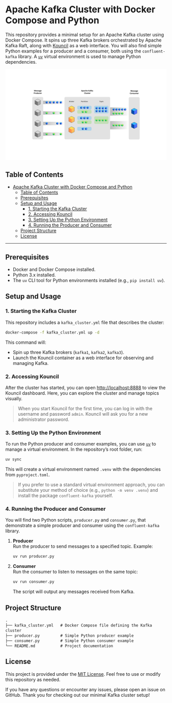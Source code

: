 # Apache Kafka Cluster with Docker Compose and Python

This repository provides a minimal setup for an Apache Kafka cluster using Docker Compose. It spins up three Kafka brokers orchestrated by Apache Kafka Raft, along with [Kouncil](https://kouncil.io) as a web interface. You will also find simple Python examples for a producer and a consumer, both using the `confluent-kafka` library. A [`uv`](https://pypi.org/project/uv/) virtual environment is used to manage Python dependencies.

![System Diagram](kafka_overview.png)

## Table of Contents

- [Apache Kafka Cluster with Docker Compose and Python](#apache-kafka-cluster-with-docker-compose-and-python)
  - [Table of Contents](#table-of-contents)
  - [Prerequisites](#prerequisites)
  - [Setup and Usage](#setup-and-usage)
    - [1. Starting the Kafka Cluster](#1-starting-the-kafka-cluster)
    - [2. Accessing Kouncil](#2-accessing-kouncil)
    - [3. Setting Up the Python Environment](#3-setting-up-the-python-environment)
    - [4. Running the Producer and Consumer](#4-running-the-producer-and-consumer)
  - [Project Structure](#project-structure)
  - [License](#license)

---

## Prerequisites

- Docker and Docker Compose installed.
- Python 3.x installed.
- The `uv` CLI tool for Python environments installed (e.g., `pip install uv`).

## Setup and Usage

### 1. Starting the Kafka Cluster

This repository includes a `kafka_cluster.yml` file that describes the cluster:

```bash
docker-compose -f kafka_cluster.yml up -d
```

This command will:

- Spin up three Kafka brokers (`kafka1`, `kafka2`, `kafka3`).
- Launch the Kouncil container as a web interface for observing and managing Kafka.

### 2. Accessing Kouncil

After the cluster has started, you can open [http://localhost:8888](http://localhost:8888) to view the Kouncil dashboard. Here, you can explore the cluster and manage topics visually.

> When you start Kouncil for the first time, you can log in with the username and password `admin`. Kouncil will ask you for a new administrator password.

### 3. Setting Up the Python Environment

To run the Python producer and consumer examples, you can use [`uv`](https://pypi.org/project/uv/) to manage a virtual environment. In the repository’s root folder, run:

```bash
uv sync
```

This will create a virtual environment named `.venv` with the dependencies from `pyproject.toml`.

> If you prefer to use a standard virtual environment approach, you can substitute your method of choice (e.g., `python -m venv .venv`) and install the package `confluent-kafka` yourself.

### 4. Running the Producer and Consumer

You will find two Python scripts, `producer.py` and `consumer.py`, that demonstrate a simple producer and consumer using the `confluent-kafka` library.

1. **Producer**  
   Run the producer to send messages to a specified topic. Example:

   ```bash
   uv run producer.py
   ```

2. **Consumer**  
   Run the consumer to listen to messages on the same topic:

   ```bash
   uv run consumer.py
   ```

   The script will output any messages received from Kafka.

## Project Structure

```
.
├── kafka_cluster.yml   # Docker Compose file defining the Kafka cluster
├── producer.py         # Simple Python producer example
├── consumer.py         # Simple Python consumer example
└── README.md           # Project documentation
```

## License

This project is provided under the [MIT License](LICENSE). Feel free to use or modify this repository as needed. 

If you have any questions or encounter any issues, please open an issue on GitHub. Thank you for checking out our minimal Kafka cluster setup!
